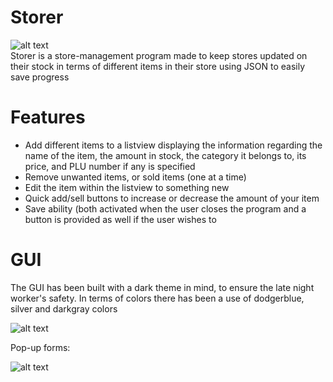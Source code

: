 # Storer 
![alt text](https://i.imgur.com/8tONM3i.png)\
Storer is a store-management program made to keep stores updated on their stock in terms of different items in their store using JSON to easily save progress

# Features
 * Add different items to a listview displaying the information regarding the name of the item, the amount in stock, the category it belongs to, its price, and PLU number if any is specified
 * Remove unwanted items, or sold items (one at a time)
 * Edit the item within the listview to something new
 * Quick add/sell buttons to increase or decrease the amount of your item
 * Save ability (both activated when the user closes the program and a button is provided as well if the user wishes to 

# GUI
The GUI has been built with a dark theme in mind, to ensure the late night worker's safety. In terms of colors there has been a use of dodgerblue, silver and darkgray colors 

![alt text](https://i.imgur.com/epUrNuu.png)

Pop-up forms: 

![alt text](https://i.imgur.com/aaAAHyI.png)
